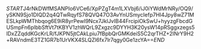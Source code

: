 $START$J4rNkDWfMSANPIo6VCe6/XpPZgT4m1LXVbj6/iJ0iYWdMrNRy/OQ9/ySKN9Sjo1DIQD2q4QTwRqyfS78QVQ47O3AvYnUSmycIefp7HI4Jpy8wZ71MESLkpWMThbqog6E9iR8yrPewI9Ncx7JklJvIB44FrcipiOkSwU+hyyzgFbcdGUSmpFn6plbbSftVt7tKBYV1zhWQrL9Zxgzc9DYYH3K20ysW14pRSggxzegs5lDxZZqddKGcKrLR/fJKPN5jtCAkLpiu7fBpbQrGMKdeiS5C2qrTHZ+2INrY9H2+RAVndmE3TZ1GR7b1UrVKX4SLQZl6fx7lr7qgy0Ge1zcYA==$END$
